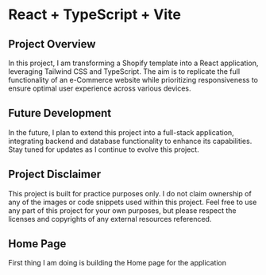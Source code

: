 # React + TypeScript + Vite

## Project Overview

In this project, I am transforming a Shopify template into a React application, leveraging Tailwind CSS and TypeScript. The aim is to replicate the full functionality of an e-Commerce website while prioritizing responsiveness to ensure optimal user experience across various devices.


## Future Development

In the future, I plan to extend this project into a full-stack application, integrating backend and database functionality to enhance its capabilities. Stay tuned for updates as I continue to evolve this project.

## Project Disclaimer

This project is built for practice purposes only. I do not claim ownership of any of the images or code snippets used within this project. Feel free to use any part of this project for your own purposes, but please respect the licenses and copyrights of any external resources referenced.


## Home Page
First thing I am doing is building the Home page for the application